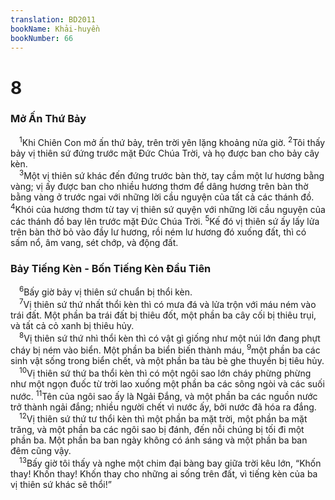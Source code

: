 ```yaml
---
translation: BD2011
bookName: Khải-huyền 
bookNumber: 66
---
```


<div class="title"><h1>8</h1><h3>Mở Ấn Thứ Bảy</h3></div>
<span class="verse kh_8_1"> <sup>1</sup>Khi Chiên Con mở ấn thứ bảy, trên trời yên lặng khoảng nửa giờ. </span>
<span class="verse kh_8_2"><sup>2</sup>Tôi thấy bảy vị thiên sứ đứng trước mặt Ðức Chúa Trời, và họ được ban cho bảy cây kèn.<br/></span>
<span class="verse kh_8_3"> <sup>3</sup>Một vị thiên sứ khác đến đứng trước bàn thờ, tay cầm một lư hương bằng vàng; vị ấy được ban cho nhiều hương thơm để dâng hương trên bàn thờ bằng vàng ở trước ngai với những lời cầu nguyện của tất cả các thánh đồ. </span>
<span class="verse kh_8_4"><sup>4</sup>Khói của hương thơm từ tay vị thiên sứ quyện với những lời cầu nguyện của các thánh đồ bay lên trước mặt Ðức Chúa Trời. </span>
<span class="verse kh_8_5"><sup>5</sup>Kế đó vị thiên sứ ấy lấy lửa trên bàn thờ bỏ vào đầy lư hương, rồi ném lư hương đó xuống đất, thì có sấm nổ, âm vang, sét chớp, và động đất.<br/></span>
<div class="title"><h3>Bảy Tiếng Kèn - Bốn Tiếng Kèn Ðầu Tiên</h3></div>
<span class="verse kh_8_6"> <sup>6</sup>Bấy giờ bảy vị thiên sứ chuẩn bị thổi kèn.<br/></span>
<span class="verse kh_8_7"> <sup>7</sup>Vị thiên sứ thứ nhất thổi kèn thì có mưa đá và lửa trộn với máu ném vào trái đất. Một phần ba trái đất bị thiêu đốt, một phần ba cây cối bị thiêu trụi, và tất cả cỏ xanh bị thiêu hủy.<br/></span>
<span class="verse kh_8_8"> <sup>8</sup>Vị thiên sứ thứ nhì thổi kèn thì có vật gì giống như một núi lớn đang phựt cháy bị ném vào biển. Một phần ba biển biến thành máu, </span>
<span class="verse kh_8_9"><sup>9</sup>một phần ba các sinh vật sống trong biển chết, và một phần ba tàu bè ghe thuyền bị tiêu hủy.<br/></span>
<span class="verse kh_8_10"> <sup>10</sup>Vị thiên sứ thứ ba thổi kèn thì có một ngôi sao lớn cháy phừng phừng như một ngọn đuốc từ trời lao xuống một phần ba các sông ngòi và các suối nước. </span>
<span class="verse kh_8_11"><sup>11</sup>Tên của ngôi sao ấy là Ngải Ðắng, và một phần ba các nguồn nước trở thành ngải đắng; nhiều người chết vì nước ấy, bởi nước đã hóa ra đắng.<br/></span>
<span class="verse kh_8_12"> <sup>12</sup>Vị thiên sứ thứ tư thổi kèn thì một phần ba mặt trời, một phần ba mặt trăng, và một phần ba các ngôi sao bị đánh, đến nỗi chúng bị tối đi một phần ba. Một phần ba ban ngày không có ánh sáng và một phần ba ban đêm cũng vậy.<br/></span>
<span class="verse kh_8_13"> <sup>13</sup>Bấy giờ tôi thấy và nghe một chim đại bàng bay giữa trời kêu lớn, “Khốn thay! Khốn thay! Khốn thay cho những ai sống trên đất, vì tiếng kèn của ba vị thiên sứ khác sẽ thổi!”<br/></span>
